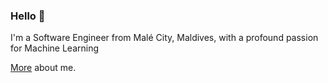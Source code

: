 ### Hello 👋

I'm a Software Engineer from Malé City, Maldives, with a profound passion for Machine Learning

[More](https://yazak.vercel.app) about me.
